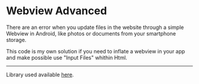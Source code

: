 # Webview Advanced

There are an error when you update files in the website through a simple Webview in Android, like photos or documents from your smartphone storage.

This code is my own solution if you need to inflate a webview in your app and make possible use "Input Files" whithin Html.

---
Library used available [here](https://github.com/delight-im/Android-AdvancedWebView).
